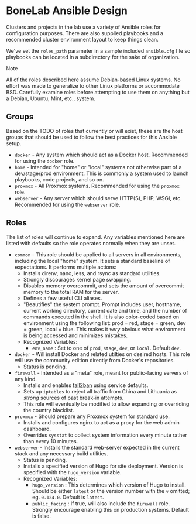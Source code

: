# BoneLab Ansible Design

Clusters and projects in the lab use a variety of Ansible roles for configuration purposes. There are also supplied playbooks and a recommended cluster environment layout to keep things clean.

We've set the `roles_path` parameter in a sample included `ansible.cfg` file so playbooks can be located in a subdirectory for the sake of organization.

> [!NOTE]
> All of the roles described here assume Debian-based Linux systems. No effort was made to generalize to other Linux platforms or accommodate BSD. Carefully examine roles before attempting to use them on anything but a Debian, Ubuntu, Mint, etc., system.

## Groups

Based on the TODO of roles that currently or will exist, these are the host groups that should be used to follow the best practices for this Ansible setup.

- `docker` - Any system which should act as a Docker host. Recommended for using the `docker` role.
- `home` - Intended for "home" or "local" systems not otherwise part of a dev/stage/prod environment. This is commonly a system used to launch playbooks, code projects, and so on.
- `proxmox` - All Proxmox systems. Recommended for using the `proxmox` role.
- `webserver` - Any server which should serve HTTP(S), PHP, WSGI, etc. Recommended for using the `webserver` role.

## Roles

The list of roles will continue to expand. Any variables mentioned here are listed with defaults so the role operates normally when they are unset.

- `common` - This role should be applied to all servers in all environments, including the local "home" system. It sets a standard baseline of expectations. It performs multiple actions:
  - Installs direnv, nano, less, and rsync as standard utilities.
  - Strongly discourages kernel page swapping.
  - Disables memory overcommit, and sets the amount of overcommit memory to the total RAM for the server.
  - Defines a few useful CLI aliases.
  - "Beautifies" the system prompt. Prompt includes user, hostname, current working directory, current date and time, and the number of commands executed in the shell. It is also color-coded based on environment using the following list: prod = red, stage = green, dev = green, local = blue. This makes it _very_ obvious what environment is being accessed and minimizes mistakes.
  - Recognized Variables:
    - `env_name` : Set to one of `prod`, `stage`, `dev`, or `local`. Default `dev`.
- `docker` - Will install Docker and related utilties on desired hosts. This role will use the community edition directly from Docker's repositories.
  - Status is pending.
- `firewall` - Intended as a "meta" role, meant for public-facing servers of any kind.
  - Installs and enables [fail2ban](https://github.com/fail2ban/fail2ban) using service defaults.
  - Sets up `iptables` to reject all traffic from China and Lithuania as _strong_ sources of past break-in attempts.
  - This role will eventually be modified to allow expanding or overriding the country blacklist.
- `proxmox` - Should prepare any Proxmox system for standard use.
  - Installs and configures nginx to act as a proxy for the web admin dashboard.
  - Overrides `sysstat` to collect system information every minute rather than every 10 minutes.
- `webserver` - Installs the standard web-server expected in the current stack and any necessary build utilities.
  - Status is pending.
  - Installs a specified version of Hugo for site deployment. Version is specified with the `hugo_version` variable.
  - Recognized Variables:
    - `hugo_version` : This determines which version of Hugo to install. Should be either `latest` or the version number with the `v` omitted; eg. `0.124.0`. Default is `latest`.
    - `public_facing` : If true, will also include the `firewall` role. Strongly encourage enabling this on production systems.  Default is false.
